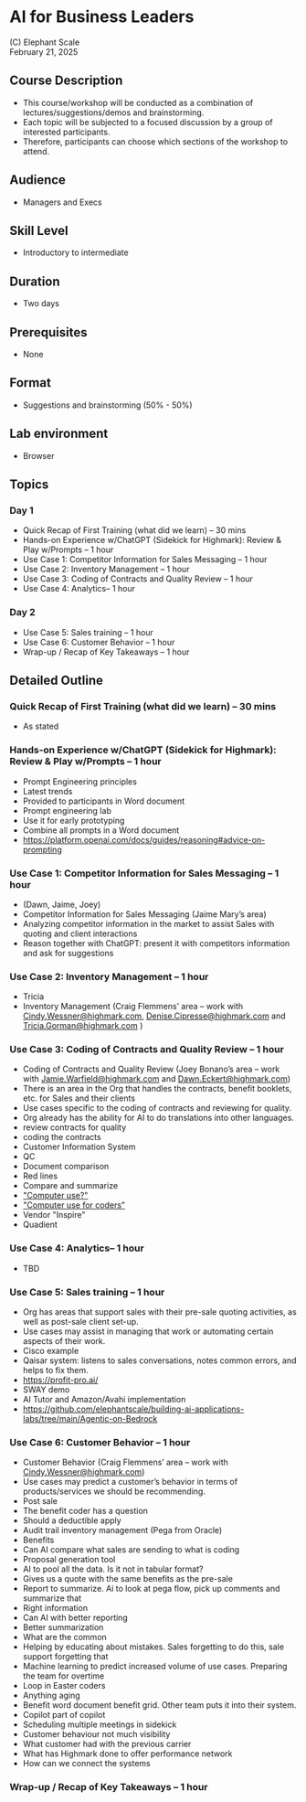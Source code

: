 # AI for Business Leaders

(C) Elephant Scale  
February 21, 2025

## Course Description

* This course/workshop will be conducted as a combination of lectures/suggestions/demos and brainstorming.
* Each topic will be subjected to a focused discussion by a group of interested participants.
* Therefore, participants can choose which sections of the workshop to attend.

## Audience
* Managers and Execs

## Skill Level

* Introductory to intermediate

## Duration
* Two days

## Prerequisites
* None

## Format
* Suggestions and brainstorming (50% - 50%)

## Lab environment
* Browser

## Topics

### Day 1

* Quick Recap of First Training (what did we learn) – 30 mins
* Hands-on Experience w/ChatGPT (Sidekick for Highmark): Review & Play w/Prompts – 1 hour
* Use Case 1: Competitor Information for Sales Messaging – 1 hour
* Use Case 2: Inventory Management – 1 hour
* Use Case 3: Coding of Contracts and Quality Review – 1 hour
* Use Case 4: Analytics– 1 hour

### Day 2
* Use Case 5: Sales training – 1 hour
* Use Case 6: Customer Behavior – 1 hour
* Wrap-up / Recap of Key Takeaways – 1 hour

## Detailed Outline

### Quick Recap of First Training (what did we learn) – 30 mins
  * As stated

### Hands-on Experience w/ChatGPT (Sidekick for Highmark): Review & Play w/Prompts – 1 hour
  * Prompt Engineering principles
  * Latest trends
  * Provided to participants in Word document
  * Prompt engineering lab
  * Use it for early prototyping
  * Combine all prompts in a Word document
  * https://platform.openai.com/docs/guides/reasoning#advice-on-prompting

### Use Case 1: Competitor Information for Sales Messaging – 1 hour
* (Dawn, Jaime, Joey)
* Competitor Information for Sales Messaging (Jaime Mary’s area)
* Analyzing competitor information in the market to assist Sales with quoting and client interactions
* Reason together with ChatGPT: present it with competitors information and ask for suggestions

### Use Case 2: Inventory Management – 1 hour
* Tricia
* Inventory Management (Craig Flemmens’ area – work with Cindy.Wessner@highmark.com, Denise.Cipresse@highmark.com and Tricia.Gorman@highmark.com )




### Use Case 3: Coding of Contracts and Quality Review – 1 hour
* Coding of Contracts and Quality Review (Joey Bonano’s area – work with Jamie.Warfield@highmark.com and Dawn.Eckert@highmark.com)
* There is an area in the Org that handles the contracts, benefit booklets, etc. for Sales and their clients
* Use cases specific to the coding of contracts and reviewing for quality.
* Org already has the ability for AI to do translations into other languages.
* review contracts for quality
* coding the contracts
* Customer Information System
* QC
* Document comparison
* Red lines
* Compare and summarize
* ["Computer use?"](https://www.youtube.com/watch?v=ODaHJzOyVCQ)
* ["Computer use for coders"](https://www.youtube.com/watch?v=vH2f7cjXjKI)
* Vendor "Inspire"
* Quadient

### Use Case 4: Analytics– 1 hour
* TBD

### Use Case 5: Sales training – 1 hour
* Org has areas that support sales with their pre-sale quoting activities, as well as post-sale client set-up.
* Use cases may assist in managing that work or automating certain aspects of their work.
* Cisco example
* Qaisar system: listens to sales conversations, notes common errors, and helps to fix them.
* https://profit-pro.ai/
* SWAY demo
* AI Tutor and Amazon/Avahi implementation
* https://github.com/elephantscale/building-ai-applications-labs/tree/main/Agentic-on-Bedrock

### Use Case 6: Customer Behavior – 1 hour
* Customer Behavior (Craig Flemmens’ area – work with Cindy.Wessner@highmark.com)
* Use cases may predict a customer’s behavior in terms of products/services we should be recommending.
* Post sale
* The benefit coder has a question
* Should a deductible apply
* Audit trail inventory management (Pega from Oracle)
* Benefits
* Can AI compare what sales are sending to what is coding
* Proposal generation tool
* AI to pool all the data. Is it not in tabular format?
* Gives us a quote with the same benefits as the pre-sale
* Report to summarize. Ai to look at pega flow, pick up comments and summarize that
* Right information
* Can AI with better reporting
* Better summarization
* What are the common
* Helping by educating about mistakes. Sales forgetting to do this, sale support forgetting that
* Machine learning to predict increased volume of use cases. Preparing the team for overtime
* Loop in Easter coders
* Anything aging
* Benefit word document benefit grid. Other team puts it into their system.
* Copilot part of copilot
* Scheduling multiple meetings in sidekick
* Customer behaviour not much visibility
* What customer had with the previous carrier
* What has Highmark done to offer performance network
* How can we connect the systems



### Wrap-up / Recap of Key Takeaways – 1 hour
